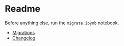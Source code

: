 # Readme

Before anything else, run the `migrate.ipynb` notebook.

- [Migrations](migrations.md)
- [Changelog](changelog.md)

